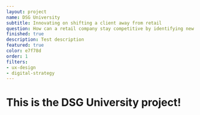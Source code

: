 ```yaml
---
layout: project
name: DSG University
subtitle: Innovating on shifting a client away from retail
question: How can a retail company stay competitive by identifying new user personas?
finished: true
description: Test description
featured: true
color: e7f78d
order: 1
filters:
- ux-design
- digital-strategy
---
```


<h1>This is the DSG University project!</h1>